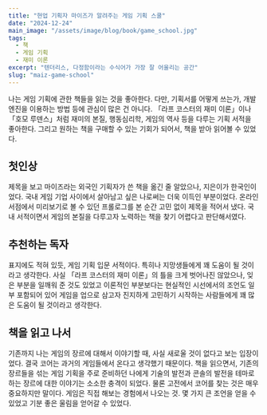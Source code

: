 ```yaml
---
title: "현업 기획자 마이즈가 알려주는 게임 기획 스쿨"
date: "2024-12-24"
main_image: "/assets/image/blog/book/game_school.jpg"
tags:
  - 책
  - 게임 기획
  - 재미 이론
excerpt: "텐더리스, 다정함이라는 수식어가 가장 잘 어울리는 공간"
slug: "maiz-game-school"
---
```


나는 게임 기획에 관한 책들을 읽는 것을 좋아한다. 다만, 기획서를 어떻게 쓰는가, 개발 엔진을 이용하는 방법 등에 관심이 많은 건 아니다. 「라프 코스터의 재미 이론」이나 「호모 루덴스」처럼 재미의 본질, 행동심리학, 게임의 역사 등을 다루는 기획 서적을 좋아한다. 그리고 원하는 책을 구매할 수 있는 기회가 되어서, 책을 받아 읽어볼 수 있었다.

## 첫인상
제목을 보고 마이즈라는 외국인 기획자가 쓴 책을 옮긴 줄 알았으나, 지은이가 한국인이었다. 국내 게임 기업 사이에서 살아남고 싶은 나로써는 더욱 이득인 부분이었다. 온라인 서점에서 미리보기로 볼 수 있던 프롤로그를 본 순간 고민 없이 제목을 적어서 냈다. 국내 서적이면서 게임의 본질을 다루고자 노력하는 책을 찾기 어렵다고 판단해서였다.

## 추천하는 독자
표지에도 적혀 있듯, 게임 기획 입문 서적이다. 특히나 지망생들에게 꽤 도움이 될 것이라고 생각한다. 사실 「라프 코스터의 재미 이론」의 틀을 크게 벗어나진 않았으나, 잊은 부분을 일깨워 준 것도 있었고 이론적인 부분보다는 현실적인 시선에서의 조언도 일부 포함되어 있어 게임을 업으로 삼고자 진지하게 고민하기 시작하는 사람들에게 꽤 많은 도움이 될 것이라고 생각한다.

## 책을 읽고 나서
기존까지 나는 게임의 장르에 대해서 이야기할 때, 사실 새로울 것이 없다고 보는 입장이었다. 결국 코어는 과거의 게임들에서 온다고 생각했기 때문이다. 책을 읽으면서, 기존의 장르들을 섞는 게임 기획을 주로 준비하던 나에게 기술의 발전과 콘솔의 발전을 테마로 하는 장르에 대한 이야기는 소소한 충격이 되었다. 물론 고전에서 코어를 찾는 것은 매우 중요하지만 말이다. 게임은 직접 해보는 경험에서 나오는 것. 몇 가지 큰 조언을 얻을 수 있었고 기분 좋은 울림을 얻어갈 수 있었다.